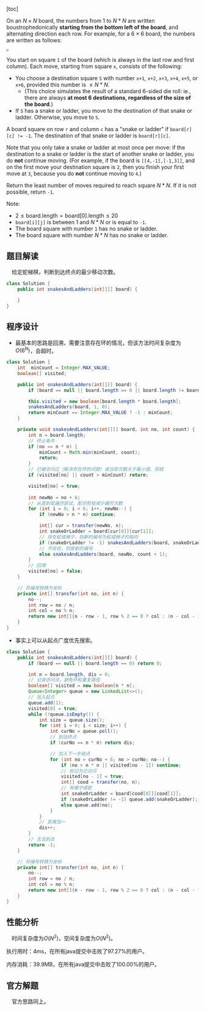 [toc]

On an $N \times N$ board, the numbers from $1$ to $N*N$ are written boustrophedonically **starting from the bottom left of the board**, and alternating direction each row.  For example, for a $6 \times 6$ board, the numbers are written as follows:

<img src="../images/#909.png" style="zoom: 40%;" />

You start on square `1` of the board (which is always in the last row and first column).  Each move, starting from square `x`, consists of the following:

* You choose a destination square `S` with number `x+1`, `x+2`, `x+3`, `x+4`, `x+5`, or `x+6`, provided this number is $\le N*N$.
  * (This choice simulates the result of a standard 6-sided die roll: ie., there are always **at most 6 destinations, regardless of the size of the board**.)
* If `S` has a snake or ladder, you move to the destination of that snake or ladder.  Otherwise, you move to `S`.

A board square on row `r` and column `c` has a "snake or ladder" if `board[r][c] != -1`.  The destination of that snake or ladder is `board[r][c]`.

Note that you only take a snake or ladder at most once per move: if the destination to a snake or ladder is the start of another snake or ladder, you do **not** continue moving.  (For example, if the board is `[[4,-1],[-1,3]]`, and on the first move your destination square is `2`, then you finish your first move at `3`, because you do **not** continue moving to `4`.)

Return the least number of moves required to reach square $N*N$.  If it is not possible, return `-1`.



Note:

* $2 \le \text{board.length} = \text{board[0].length} \le 20$
* `board[i][j]` is between $1$ and $N*N$ or is equal to `-1`.
* The board square with number `1` has no snake or ladder.
* The board square with number $N*N$ has no snake or ladder.



## 题目解读

&emsp;给定蛇梯棋，判断到达终点的最少移动次数。

```java
class Solution {
    public int snakesAndLadders(int[][] board) {

    }
}
```

## 程序设计

* 最基本的思路是回溯，需要注意存在环的情况，但该方法时间复杂度为$O(6^N)$，会超时。

```java
class Solution {
    int  minCount = Integer.MAX_VALUE;
    boolean[] visited;

    public int snakesAndLadders(int[][] board) {
        if (board == null || board.length == 0 || board.length != board[0].length) return 0;

        this.visited = new boolean[board.length * board.length];
        snakesAndLadders(board, 1, 0);
        return minCount == Integer.MAX_VALUE ? -1 : minCount;
    }

    private void snakesAndLadders(int[][] board, int no, int count) {
        int n = board.length;
        // 终止条件
        if (no == n * n) {
            minCount = Math.min(minCount, count);
            return;
        }
        // 已被访问过（解决存在环的问题）或当前次数大于最小值，剪枝
        if (visited[no] || count > minCount) return;

        visited[no] = true;
        
        int newNo = no + 6;
        // 从高到低遍历尝试，配合剪枝减少遍历次数
        for (int i = 0; i < 6; i++, newNo--) {
            if (newNo > n * n) continue;

            int[] cur = transfer(newNo, n);
            int snakeOrLadder = board[cur[0]][cur[1]];
            // 存在蛇或梯子，则新的编号为蛇或梯子的指向
            if (snakeOrLadder != -1) snakesAndLadders(board, snakeOrLadder, count + 1);
            // 不存在，则是新的编号
            else snakesAndLadders(board, newNo, count + 1);
        }
        // 回溯
        visited[no] = false;
    }

    // 将编号转换为坐标
    private int[] transfer(int no, int n) {
        no--;
        int row = no / n;
        int col = no % n;
        return new int[]{n - row - 1, row % 2 == 0 ? col : (n - col - 1)};
    }
}
```

* 事实上可以从起点广度优先搜索。

```java
class Solution {
    public int snakesAndLadders(int[][] board) {
        if (board == null || board.length == 0) return 0;

        int n = board.length, dis = 0;
        // 记录访问点，避免环和重复路径
        boolean[] visited = new boolean[n * n];
        Queue<Integer> queue = new LinkedList<>();
        // 加入起点
        queue.add(1);
        visited[0] = true;
        while (!queue.isEmpty()) {
            int size = queue.size();
            for (int i = 0; i < size; i++) {
                int curNo = queue.poll();
                // 到达终点
                if (curNo == n * n) return dis;

                // 加入下一步结点
                for (int no = curNo + 6; no > curNo; no--) {
                    if (no > n * n || visited[no - 1]) continue;
                    // 标记为已访问
                    visited[no - 1] = true;
                    int[] cood = transfer(no, n);
                    // 有梯子或蛇
                    int snakeOrLadder = board[cood[0]][cood[1]];
                    if (snakeOrLadder != -1) queue.add(snakeOrLadder);
                    else queue.add(no);
                }
            }
            // 距离加一
            dis++;
        }
        // 无法到达
        return -1;
    }

    // 将编号转换为坐标
    private int[] transfer(int no, int n) {
        no--;
        int row = no / n;
        int col = no % n;
        return new int[]{n - row - 1, row % 2 == 0 ? col : (n - col - 1)};
    }
}
```

## 性能分析

&emsp;时间复杂度为$O(N^2)$，空间复杂度为$O(N^2)$。

执行用时：4ms，在所有java提交中击败了97.27%的用户。

内存消耗：39.9MB，在所有java提交中击败了100.00%的用户。

## 官方解题

&emsp;官方思路同上。